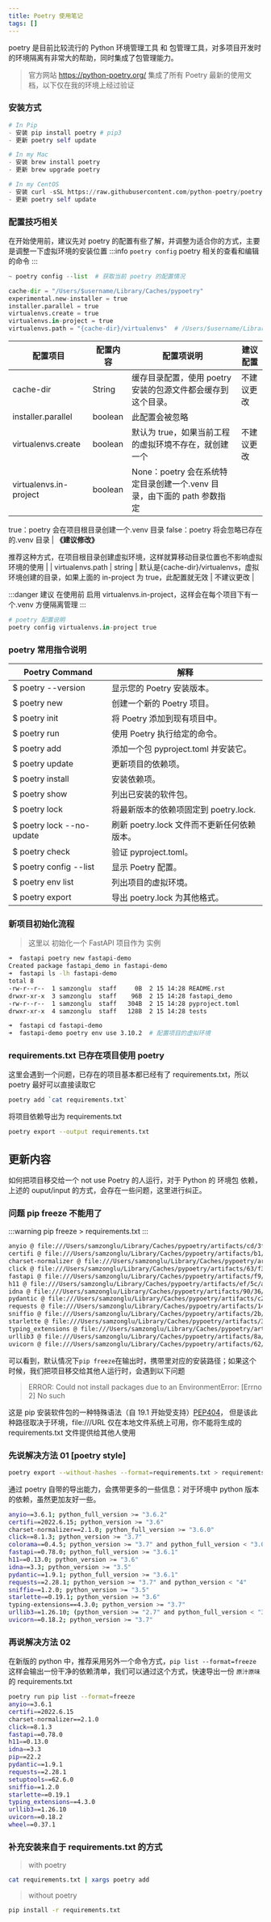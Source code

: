 ```yaml
---
title: Poetry 使用笔记
tags: []
---
```


poetry 是目前比较流行的 Python 环境管理工具 和 包管理工具，对多项目开发时的环境隔离有非常大的帮助，同时集成了包管理能力。

> 官方网站  <https://python-poetry.org/>   集成了所有 Poetry 最新的使用文档，以下仅在我的环境上经过验证

### 安装方式

```python
# In Pip
- 安装 pip install poetry # pip3
- 更新 poetry self update

# In my Mac
- 安装 brew install poetry
- 更新 brew upgrade poetry

# In my CentOS
- 安装 curl -sSL https://raw.githubusercontent.com/python-poetry/poetry/master/get-poetry.py | python -
- 更新 poetry self update
```

### 配置技巧相关

在开始使用前，建议先对 poetry 的配置有些了解，并调整为适合你的方式，主要是调整一下虚拟环境的安装位置
:::info
`poetry config` poetry 相关的查看和编辑的命令
:::

```python
~ poetry config --list  # 获取当前 poetry 的配置情况

cache-dir = "/Users/$username/Library/Caches/pypoetry"
experimental.new-installer = true
installer.parallel = true
virtualenvs.create = true
virtualenvs.in-project = true
virtualenvs.path = "{cache-dir}/virtualenvs"  # /Users/$username/Library/Caches/pypoetry/virtualenvs

```

| **配置项目** | **配置内容** | **配置项说明** | **建议配置** |
| --- | --- | --- | --- |
| cache-dir | String | 缓存目录配置，使用 poetry 安装的包源文件都会缓存到这个目录。 | 不建议更改 |
| installer.parallel | boolean | 此配置会被忽略 |  |
| virtualenvs.create | boolean | 默认为 true，如果当前工程的虚拟环境不存在，就创建一个 | 不建议更改 |
| virtualenvs.in-project | boolean | None：poetry 会在系统特定目录创建一个.venv 目录，由下面的 path 参数指定
true：poetry 会在项目根目录创建一个.venv 目录
false：poetry 将会忽略已存在的.venv 目录 | **《建议修改》**

推荐这种方式，在项目根目录创建虚拟环境，这样就算移动目录位置也不影响虚拟环境的使用 |
| virtualenvs.path | string | 默认是{cache-dir}/virtualenvs，虚拟环境创建的目录，如果上面的 in-project 为 true，此配置就无效 | 不建议更改 |

:::danger
建议 在使用前 启用 virtualenvs.in-project，这样会在每个项目下有一个.venv 方便隔离管理
:::

```python
# poetry 配置说明
poetry config virtualenvs.in-project true
```

### poetry 常用指令说明

| **Poetry Command** | **解释** |
| --- | --- |
| $ poetry --version | 显示您的 Poetry 安装版本。 |
| $ poetry new | 创建一个新的 Poetry 项目。 |
| $ poetry init | 将 Poetry 添加到现有项目中。 |
| $ poetry run | 使用 Poetry 执行给定的命令。 |
| $ poetry add | 添加一个包 pyproject.toml 并安装它。 |
| $ poetry update | 更新项目的依赖项。 |
| $ poetry install | 安装依赖项。 |
| $ poetry show | 列出已安装的软件包。 |
| $ poetry lock | 将最新版本的依赖项固定到 poetry.lock. |
| $ poetry lock --no-update | 刷新 poetry.lock 文件而不更新任何依赖版本。 |
| $ poetry check | 验证 pyproject.toml。 |
| $ poetry config --list | 显示 Poetry 配置。 |
| $ poetry env list | 列出项目的虚拟环境。 |
| $ poetry export | 导出 poetry.lock 为其他格式。 |

### 新项目初始化流程

> 这里以 初始化一个  FastAPI 项目作为 实例

```bash
➜  fastapi poetry new fastapi-demo
Created package fastapi_demo in fastapi-demo
➜  fastapi ls -lh fastapi-demo
total 8
-rw-r--r--  1 samzonglu  staff     0B  2 15 14:28 README.rst
drwxr-xr-x  3 samzonglu  staff    96B  2 15 14:28 fastapi_demo
-rw-r--r--  1 samzonglu  staff   304B  2 15 14:28 pyproject.toml
drwxr-xr-x  4 samzonglu  staff   128B  2 15 14:28 tests

➜  fastapi cd fastapi-demo
➜  fastapi-demo poetry env use 3.10.2  # 配置项目的虚拟环境

```

### requirements.txt 已存在项目使用 poetry

这里会遇到一个问题，已存在的项目基本都已经有了 requirements.txt，所以 poetry 最好可以直接读取它

```bash
poetry add `cat requirements.txt`
```

将项目依赖导出为  requirements.txt

```bash
poetry export --output requirements.txt
```

## 更新内容

如何把项目移交给一个 not use Poetry 的人运行，对于 Python 的 环境包 依赖，上述的 ouput/input 的方式，会存在一些问题，这里进行纠正。

### 问题 pip freeze 不能用了

:::warning
pip freeze > requirements.txt
:::

```bash
anyio @ file:///Users/samzonglu/Library/Caches/pypoetry/artifacts/cd/3f/ae/baff749ce6cb4d7985e4142650605d2d30cb92eb418e2d121868e4413d/anyio-3.6.1-py3-none-any.whl
certifi @ file:///Users/samzonglu/Library/Caches/pypoetry/artifacts/b1/9b/6f/cd63ce97294ee9a1fb57e5cebf02f251fbb8f9ac48353a27ceeddc410b/certifi-2022.6.15-py3-none-any.whl
charset-normalizer @ file:///Users/samzonglu/Library/Caches/pypoetry/artifacts/86/c8/3e/d878881698fbd2b72f484e4fca340588d633102920a002b66a293f9480/charset_normalizer-2.1.0-py3-none-any.whl
click @ file:///Users/samzonglu/Library/Caches/pypoetry/artifacts/63/f3/4c/2270b95f4d37b9ea73cd401abe68b6e9ede30380533cd4e7118a8e3aa3/click-8.1.3-py3-none-any.whl
fastapi @ file:///Users/samzonglu/Library/Caches/pypoetry/artifacts/f9/37/53/c998e9ffd7ace66218174711f5c3ef1026a0bd3cd72f5fe2908e9b949b/fastapi-0.78.0-py3-none-any.whl
h11 @ file:///Users/samzonglu/Library/Caches/pypoetry/artifacts/ef/5c/a2/a6d556bc5e3493616e52726df9c880b2da2fbf9c3be5e8351c84fbfafd/h11-0.13.0-py3-none-any.whl
idna @ file:///Users/samzonglu/Library/Caches/pypoetry/artifacts/90/36/8c/81eabf6ac88608721ab27f439c9a6b9a8e6a21cc58c59ebb1a42720199/idna-3.3-py3-none-any.whl
pydantic @ file:///Users/samzonglu/Library/Caches/pypoetry/artifacts/c2/13/d4/b9f7dbf75702d85504b4a5f36545ff903c7e2264d4889e94ce02637276/pydantic-1.9.1-cp310-cp310-macosx_11_0_arm64.whl
requests @ file:///Users/samzonglu/Library/Caches/pypoetry/artifacts/14/1f/4d/1b93db6513b8ab38db841e4ce62691288ba549a5c1b6f3ca7274a1c9fd/requests-2.28.1-py3-none-any.whl
sniffio @ file:///Users/samzonglu/Library/Caches/pypoetry/artifacts/2b/1b/93/9c34d727e29f7bb11ce5b2ca7f43e77cb4e96a81ee5e07a92763951416/sniffio-1.2.0-py3-none-any.whl
starlette @ file:///Users/samzonglu/Library/Caches/pypoetry/artifacts/3d/fc/74/569a1206737284325f5bb2e4f34689632c159dafbe8b7ff30bf2893c2d/starlette-0.19.1-py3-none-any.whl
typing_extensions @ file:///Users/samzonglu/Library/Caches/pypoetry/artifacts/4a/aa/fe/e4680f3423fbdb5ac89a6fb2f83d9e7ff7fb48173b0fa1604786182558/typing_extensions-4.3.0-py3-none-any.whl
urllib3 @ file:///Users/samzonglu/Library/Caches/pypoetry/artifacts/8a/87/ce/4a44bf6bb59a745f4af7082c6977ab23a478fca039ad4d631dfdc0185b/urllib3-1.26.10-py2.py3-none-any.whl
uvicorn @ file:///Users/samzonglu/Library/Caches/pypoetry/artifacts/62/76/ec/dcafe6bae872839618dbf982c87eb314eee97784f7df74895e07bd198a/uvicorn-0.18.2-py3-none-any.whl
```

可以看到，默认情况下`pip freeze`在输出时，携带里对应的安装路径；如果这个时候，我们把项目移交给其他人运行时，会遇到以下问题

> ERROR: Could not install packages due to an EnvironmentError: \[Errno 2] No such

这是 pip 安装软件包的一种特殊语法（自 19.1 开始受支持）[PEP404](https://www.python.org/dev/peps/pep-0440/#direct-references)，
但是该此种路径取决于环境，file:///URL 仅在本地文件系统上可用，你不能将生成的 requirements.txt 文件提供给其他人使用

### 先说解决方法 01 \[poetry style]

```bash
poetry export --without-hashes --format=requirements.txt > requirements.txt
```

通过 poetry 自带的导出能力，会携带更多的一些信息：对于环境中 python 版本的依赖，虽然更加友好一些。

```bash
anyio==3.6.1; python_full_version >= "3.6.2"
certifi==2022.6.15; python_version >= "3.6"
charset-normalizer==2.1.0; python_full_version >= "3.6.0"
click==8.1.3; python_version >= "3.7"
colorama==0.4.5; python_version >= "3.7" and python_full_version < "3.0.0" and platform_system == "Windows" or platform_system == "Windows" and python_version >= "3.7" and python_full_version >= "3.5.0"
fastapi==0.78.0; python_full_version >= "3.6.1"
h11==0.13.0; python_version >= "3.6"
idna==3.3; python_version >= "3.5"
pydantic==1.9.1; python_full_version >= "3.6.1"
requests==2.28.1; python_version >= "3.7" and python_version < "4"
sniffio==1.2.0; python_version >= "3.5"
starlette==0.19.1; python_version >= "3.6"
typing-extensions==4.3.0; python_version >= "3.7"
urllib3==1.26.10; (python_version >= "2.7" and python_full_version < "3.0.0") or (python_full_version >= "3.6.0" and python_version < "4")
uvicorn==0.18.2; python_version >= "3.7"
```

### 再说解决方法 02

在新版的 python 中，推荐采用另外一个命令方式，`pip list --format=freeze` 这样会输出一份干净的依赖清单，我们可以通过这个方式，快速导出一份 `原汁原味` 的 requirements.txt

```bash
poetry run pip list --format=freeze
anyio==3.6.1
certifi==2022.6.15
charset-normalizer==2.1.0
click==8.1.3
fastapi==0.78.0
h11==0.13.0
idna==3.3
pip==22.2
pydantic==1.9.1
requests==2.28.1
setuptools==62.6.0
sniffio==1.2.0
starlette==0.19.1
typing_extensions==4.3.0
urllib3==1.26.10
uvicorn==0.18.2
wheel==0.37.1
```

### 补充安装来自于 requirements.txt 的方式

> with poetry

```bash
cat requirements.txt | xargs poetry add
```

> without poetry

```bash
pip install -r requirements.txt
```
